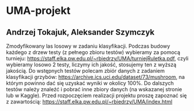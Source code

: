 # UMA-projekt
## Andrzej Tokajuk, Aleksander Szymczyk
Zmodyfikowany las losowy w zadaniu klasyfikacji.
Podczas budowy każdego z drzew testy (z pełnego zbioru testów) wybieramy za pomocą turnieju: https://staff.elka.pw.edu.pl/~rbiedrzy/UMA/turniejRuletka.pdf, czyli wybieramy losowo 2 testy, liczymy ich jakość, stosujemy ten z wyższą jakością.
Do wstępnych testów polecam zbiór danych z zadaniem klasyfikacji grzybów: https://archive.ics.uci.edu/dataset/73/mushroom, na którym powinno dać się uzyskać wyniki w okolicy 100\%.
Do dalszych testów należy znaleźć i pobrać inne zbiory danych (na wskazanej stronie lub w Kaggle).
Przed rozpoczęciem realizacji projektu proszę zapoznać się z zawartością: https://staff.elka.pw.edu.pl/~rbiedrzy/UMA/index.html
